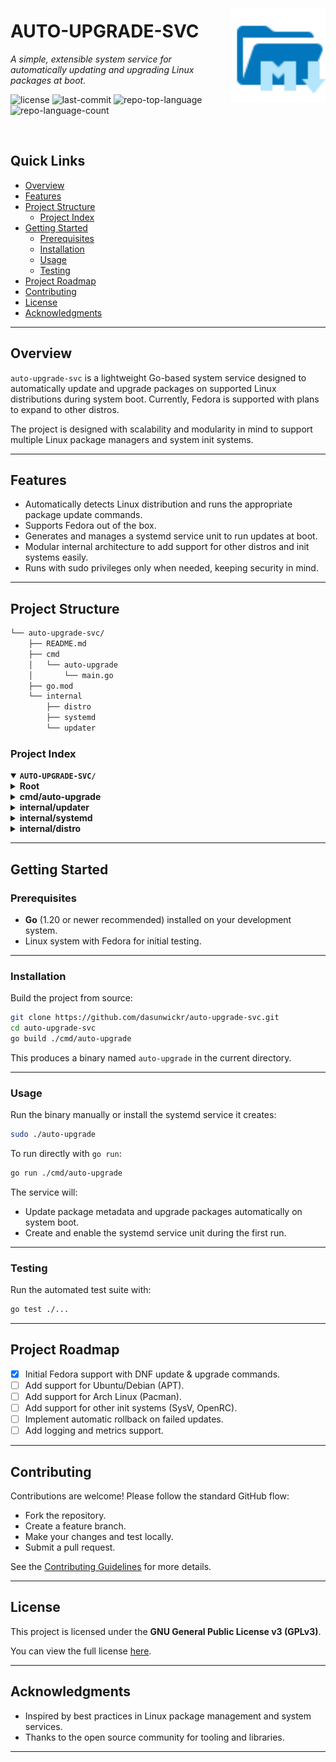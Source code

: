 <div align="left" style="position: relative;">
<img src="https://raw.githubusercontent.com/PKief/vscode-material-icon-theme/ec559a9f6bfd399b82bb44393651661b08aaf7ba/icons/folder-markdown-open.svg" align="right" width="30%" style="margin: -20px 0 0 20px;">
<h1>AUTO-UPGRADE-SVC</h1>
<p align="left">
	<em>A simple, extensible system service for automatically updating and upgrading Linux packages at boot.</em>
</p>
<p align="left">
	<img src="https://img.shields.io/github/license/dasunwickr/auto-upgrade-svc?style=default&logo=opensourceinitiative&logoColor=white&color=007dff" alt="license">
	<img src="https://img.shields.io/github/last-commit/dasunwickr/auto-upgrade-svc?style=default&logo=git&logoColor=white&color=007dff" alt="last-commit">
	<img src="https://img.shields.io/github/languages/top/dasunwickr/auto-upgrade-svc?style=default&color=007dff" alt="repo-top-language">
	<img src="https://img.shields.io/github/languages/count/dasunwickr/auto-upgrade-svc?style=default&color=007dff" alt="repo-language-count">
</p>
</div>
<br clear="right">

## Quick Links

- [Overview](#-overview)
- [Features](#-features)
- [Project Structure](#-project-structure)
  - [Project Index](#-project-index)
- [Getting Started](#-getting-started)
  - [Prerequisites](#-prerequisites)
  - [Installation](#-installation)
  - [Usage](#-usage)
  - [Testing](#-testing)
- [Project Roadmap](#-project-roadmap)
- [Contributing](#-contributing)
- [License](#-license)
- [Acknowledgments](#-acknowledgments)

---

## Overview

`auto-upgrade-svc` is a lightweight Go-based system service designed to automatically update and upgrade packages on supported Linux distributions during system boot.
Currently, Fedora is supported with plans to expand to other distros.

The project is designed with scalability and modularity in mind to support multiple Linux package managers and system init systems.

---

## Features

- Automatically detects Linux distribution and runs the appropriate package update commands.
- Supports Fedora out of the box.
- Generates and manages a systemd service unit to run updates at boot.
- Modular internal architecture to add support for other distros and init systems easily.
- Runs with sudo privileges only when needed, keeping security in mind.

---

## Project Structure

```sh
└── auto-upgrade-svc/
    ├── README.md
    ├── cmd
    │   └── auto-upgrade
    │       └── main.go
    ├── go.mod
    └── internal
        ├── distro
        ├── systemd
        └── updater
````

### Project Index

<details open>
	<summary><b><code>AUTO-UPGRADE-SVC/</code></b></summary>
	<details>
		<summary><b>Root</b></summary>
		<table>
		<tr>
			<td><b><a href='https://github.com/dasunwickr/auto-upgrade-svc/blob/master/go.mod'>go.mod</a></b></td>
			<td>Defines module path and dependencies</td>
		</tr>
		</table>
	</details>
	<details>
		<summary><b>cmd/auto-upgrade</b></summary>
		<table>
		<tr>
			<td><b><a href='https://github.com/dasunwickr/auto-upgrade-svc/blob/master/cmd/auto-upgrade/main.go'>main.go</a></b></td>
			<td>Program entrypoint, initializes updater and systemd manager</td>
		</tr>
		</table>
	</details>
	<details>
		<summary><b>internal/updater</b></summary>
		<table>
		<tr>
			<td><b><a href='https://github.com/dasunwickr/auto-upgrade-svc/blob/master/internal/updater/updater.go'>updater.go</a></b></td>
			<td>Updater interface and Fedora implementation</td>
		</tr>
		</table>
	</details>
	<details>
		<summary><b>internal/systemd</b></summary>
		<table>
		<tr>
			<td><b><a href='https://github.com/dasunwickr/auto-upgrade-svc/blob/master/internal/systemd/manager.go'>manager.go</a></b></td>
			<td>Systemd service manager to create and enable units</td>
		</tr>
		</table>
	</details>
	<details>
		<summary><b>internal/distro</b></summary>
		<table>
		<tr>
			<td><b><a href='https://github.com/dasunwickr/auto-upgrade-svc/blob/master/internal/distro/distro.go'>distro.go</a></b></td>
			<td>Detects Linux distro and returns appropriate updater</td>
		</tr>
		<tr>
			<td><b><a href='https://github.com/dasunwickr/auto-upgrade-svc/blob/master/internal/distro/fedora.go'>fedora.go</a></b></td>
			<td>Fedora-specific distro detection and updater</td>
		</tr>
		</table>
	</details>
</details>

---

## Getting Started

### Prerequisites

* **Go** (1.20 or newer recommended) installed on your development system.
* Linux system with Fedora for initial testing.

---

### Installation

Build the project from source:

```sh
git clone https://github.com/dasunwickr/auto-upgrade-svc.git
cd auto-upgrade-svc
go build ./cmd/auto-upgrade
```

This produces a binary named `auto-upgrade` in the current directory.

---

### Usage

Run the binary manually or install the systemd service it creates:

```sh
sudo ./auto-upgrade
```

To run directly with `go run`:

```sh
go run ./cmd/auto-upgrade
```

The service will:

* Update package metadata and upgrade packages automatically on system boot.
* Create and enable the systemd service unit during the first run.

---

### Testing

Run the automated test suite with:

```sh
go test ./...
```

---

## Project Roadmap

* [x] Initial Fedora support with DNF update & upgrade commands.
* [ ] Add support for Ubuntu/Debian (APT).
* [ ] Add support for Arch Linux (Pacman).
* [ ] Add support for other init systems (SysV, OpenRC).
* [ ] Implement automatic rollback on failed updates.
* [ ] Add logging and metrics support.

---

## Contributing

Contributions are welcome! Please follow the standard GitHub flow:

* Fork the repository.
* Create a feature branch.
* Make your changes and test locally.
* Submit a pull request.

See the [Contributing Guidelines](https://github.com/dasunwickr/auto-upgrade-svc/blob/main/CONTRIBUTING.md) for more details.

---

## License

This project is licensed under the **GNU General Public License v3 (GPLv3)**.

You can view the full license [here](https://www.gnu.org/licenses/gpl-3.0.en.html).

---

## Acknowledgments

* Inspired by best practices in Linux package management and system services.
* Thanks to the open source community for tooling and libraries.

---
